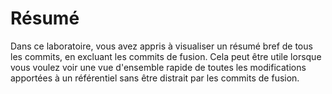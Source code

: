 # Résumé

Dans ce laboratoire, vous avez appris à visualiser un résumé bref de tous les commits, en excluant les commits de fusion. Cela peut être utile lorsque vous voulez voir une vue d'ensemble rapide de toutes les modifications apportées à un référentiel sans être distrait par les commits de fusion.
